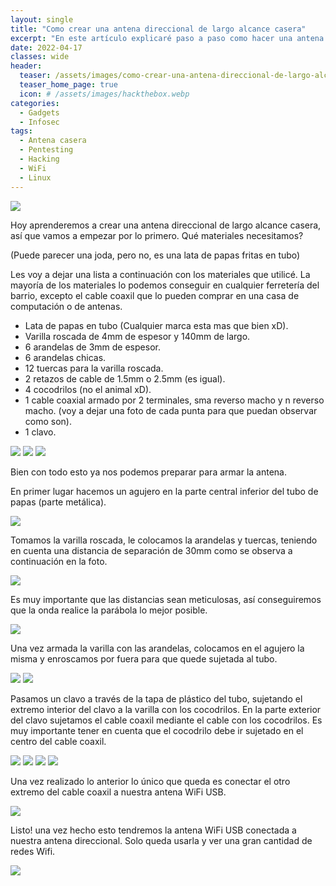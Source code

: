 ```yaml
---
layout: single
title: "Como crear una antena direccional de largo alcance casera"
excerpt: "En este artículo explicaré paso a paso como hacer una antena direccional de largo alcance casera."
date: 2022-04-17
classes: wide
header:
  teaser: /assets/images/como-crear-una-antena-direccional-de-largo-alcance-casera/wifi.jpg
  teaser_home_page: true
  icon: # /assets/images/hackthebox.webp
categories:
  - Gadgets
  - Infosec
tags:
  - Antena casera
  - Pentesting
  - Hacking
  - WiFi
  - Linux
---
```


![](/assets/images/como-crear-una-antena-direccional-de-largo-alcance-casera/portada.jpg)

Hoy aprenderemos a crear una antena direccional de largo alcance casera, así que vamos a empezar por lo primero. Qué materiales necesitamos?

(Puede parecer una joda, pero no, es una lata de papas fritas en tubo)

Les voy a dejar una lista a continuación con los materiales que utilicé. La mayoría de los materiales lo podemos conseguir en cualquier ferretería del barrio, excepto el cable coaxil que lo pueden comprar en una casa de computación o de antenas.

- Lata de papas en tubo (Cualquier marca esta mas que bien xD).
- Varilla roscada de 4mm de espesor y 140mm de largo.
- 6 arandelas de 3mm de espesor.
- 6 arandelas chicas.
- 12 tuercas para la varilla roscada.
- 2 retazos de cable de 1.5mm o 2.5mm (es igual).
- 4 cocodrilos (no el animal xD).
- 1 cable coaxial armado por 2 terminales, sma reverso macho y n reverso macho. (voy a dejar una foto de cada punta para que puedan observar como son). 
- 1 clavo.

![](/assets/images/como-crear-una-antena-direccional-de-largo-alcance-casera/arandelas.jpg)
![](/assets/images/como-crear-una-antena-direccional-de-largo-alcance-casera/cablecocodrilo.jpg)
![](/assets/images/como-crear-una-antena-direccional-de-largo-alcance-casera/cablecoaxil.jpg)

Bien con todo esto ya nos podemos preparar para armar la antena.

En primer lugar hacemos un agujero en la parte central inferior del tubo de papas (parte metálica).

![](/assets/images/como-crear-una-antena-direccional-de-largo-alcance-casera/6.jpg)

Tomamos la varilla roscada, le colocamos la arandelas y tuercas, teniendo en cuenta una distancia de separación de 30mm como se observa a continuación en la foto.

![](/assets/images/como-crear-una-antena-direccional-de-largo-alcance-casera/7.jpg)

Es muy importante que las distancias sean meticulosas, así conseguiremos que la onda realice la parábola lo mejor posible.

![](/assets/images/como-crear-una-antena-direccional-de-largo-alcance-casera/8.jpg)

Una vez armada la varilla con las arandelas, colocamos en el agujero la misma y enroscamos por fuera para que quede sujetada al tubo.

![](/assets/images/como-crear-una-antena-direccional-de-largo-alcance-casera/9.jpg)
![](/assets/images/como-crear-una-antena-direccional-de-largo-alcance-casera/10.jpg)

Pasamos un clavo a través de la tapa de plástico del tubo, sujetando el extremo interior del clavo a la varilla con los cocodrilos. En la parte exterior del clavo sujetamos el cable coaxil mediante el cable con los cocodrilos. Es muy importante tener en cuenta que el cocodrilo debe ir sujetado en el centro del cable coaxil.

![](/assets/images/como-crear-una-antena-direccional-de-largo-alcance-casera/11.jpg)
![](/assets/images/como-crear-una-antena-direccional-de-largo-alcance-casera/12.jpg)
![](/assets/images/como-crear-una-antena-direccional-de-largo-alcance-casera/13.jpg)
![](/assets/images/como-crear-una-antena-direccional-de-largo-alcance-casera/14.jpg)

Una vez realizado lo anterior lo único que queda es conectar el otro extremo del cable coaxil a nuestra antena WiFi USB.

![](/assets/images/como-crear-una-antena-direccional-de-largo-alcance-casera/15.jpg)

Listo! una vez hecho esto tendremos la antena WiFi USB conectada a nuestra antena direccional. Solo queda usarla y ver una gran cantidad de redes Wifi.

![](/assets/images/como-crear-una-antena-direccional-de-largo-alcance-casera/16.jpg)

